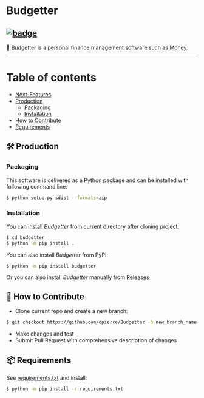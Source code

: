 # Budgetter

[![badge](https://img.shields.io/endpoint?url=https://gist.githubusercontent.com/opierre/da061024a6dc8c3dcaf32f4e79abf032/raw/pylint.json)](https://github.com/opierre/Budgetter/actions/workflows/pylint.yml)
---

🧾 Budgetter is a personal finance management software such as [Money](https://en.wikipedia.org/wiki/Microsoft_Money).

---
Table of contents
=================

* [Next-Features](#next-features)
* [Production](#production)
    * [Packaging](#packaging)
    * [Installation](#installing)
* [How to Contribute](#howtocontribute)
* [Requirements](#requirements)

## <a name="production"></a> 🛠️ Production

### <a name="packaging"></a> Packaging

This software is delivered as a Python package and can be installed with following command line:

```bash
$ python setup.py sdist --formats=zip
```

### <a name="installing"></a> Installation

You can install *Budgetter* from current directory after cloning project:

```bash
$ cd budgetter
$ python -m pip install .
```

You can also install *Budgetter* from PyPi:

```bash
$ python -m pip install budgetter
```

Or you can also install *Budgetter* manually from [Releases](https://github.com/opierre/Budgetter/releases)

## <a name="howtocontribute"></a> 🧪 How to Contribute

* Clone current repo and create a new branch:

```bash
$ git checkout https://github.com/opierre/Budgetter -b new_branch_name
```

* Make changes and test
* Submit Pull Request with comprehensive description of changes

## <a name="requirements"></a> 📦 Requirements

See [requirements.txt](requirements.txt) and install:

```bash
$ python -m pip install -r requirements.txt
```
